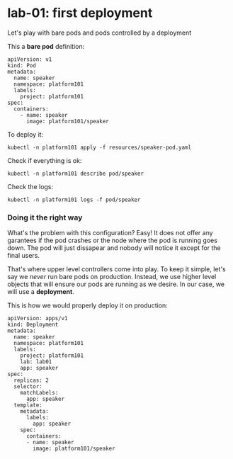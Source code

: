 # lab-01: first deployment

Let's play with bare pods and pods controlled by a deployment

This a **bare pod** definition:

```
apiVersion: v1
kind: Pod
metadata:
  name: speaker
  namespace: platform101
  labels:
    project: platform101
spec:
  containers:
    - name: speaker
      image: platform101/speaker
```

To deploy it:
```
kubectl -n platform101 apply -f resources/speaker-pod.yaml
```

Check if everything is ok:

```
kubectl -n platform101 describe pod/speaker
```

Check the logs:
```
kubectl -n platform101 logs -f pod/speaker
```

### Doing it the right way
What's the problem with this configuration? Easy! It does not offer any garantees if the pod crashes or the node where the pod is running goes down. The pod will
just dissapear and nobody will notice it except for the final users.

That's where upper level controllers come into play. To keep it simple, let's say we *never* run bare pods on production. Instead, we use higher level objects that will ensure our pods are running as we desire. In our case, we will use a **deployment**.

This is how we would properly deploy it on production:

```
apiVersion: apps/v1
kind: Deployment
metadata:
  name: speaker
  namespace: platform101
  labels:
    project: platform101
    lab: lab01
    app: speaker
spec:
  replicas: 2
  selector:
    matchLabels:
      app: speaker
  template:
    metadata:
      labels:
        app: speaker
    spec:
      containers:
      - name: speaker
        image: platform101/speaker
```
